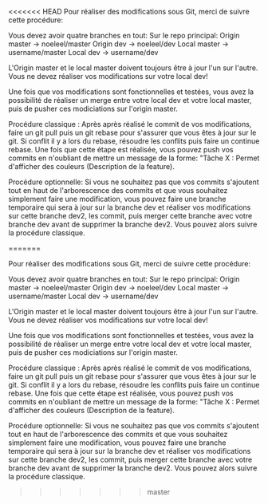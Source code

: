 <<<<<<< HEAD
Pour réaliser des modifications sous Git, merci de suivre cette procédure:

Vous devez avoir quatre branches en tout:
Sur le repo principal:
	Origin master -> noeleel/master
	Origin dev -> noeleel/dev
	Local master -> username/master
	Local dev -> username/dev

L'Origin master et le local master doivent toujours être à jour
l'un sur l'autre.
Vous ne devez réaliser vos modifications sur votre local dev!

Une fois que vos modifications sont fonctionnelles et testées, vous avez la
possibilité de réaliser un merge entre votre local dev et votre
local master, puis de pusher ces modiciations sur l'origin master.

Procédure classique :
Après après réalisé le commit de vos modifications, faire un git pull
puis un git rebase pour s'assurer que vous êtes à jour sur le git.
Si conflit il y a lors du rebase, résoudre les conflits puis faire un
continue rebase. 
Une fois que cette étape est réalisée, vous pouvez push vos commits en 
n'oubliant de mettre un message de la forme:
"Tâche X : Permet d'afficher des couleurs (Description de la feature).

Procédure optionnelle:
Si vous ne souhaitez pas que vos commits s'ajoutent tout en haut
de l'arborescence des commits et que vous souhaitez simplement
faire une modification, vous pouvez faire une branche temporaire
qui sera à jour sur la branche dev et réaliser vos modifications
sur cette branche dev2, les commit, puis merger cette branche avec votre
branche dev avant de supprimer la branche dev2.
Vous pouvez alors suivre la procédure classique.
 
=======


Pour réaliser des modifications sous Git, merci de suivre cette procédure:

Vous devez avoir quatre branches en tout: Sur le repo principal: Origin master -> noeleel/master Origin dev -> noeleel/dev Local master -> username/master Local dev -> username/dev

L'Origin master et le local master doivent toujours être à jour l'un sur l'autre. Vous ne devez réaliser vos modifications sur votre local dev!

Une fois que vos modifications sont fonctionnelles et testées, vous avez la possibilité de réaliser un merge entre votre local dev et votre local master, puis de pusher ces modiciations sur l'origin master.

Procédure classique : Après après réalisé le commit de vos modifications, faire un git pull puis un git rebase pour s'assurer que vous êtes à jour sur le git. Si conflit il y a lors du rebase, résoudre les conflits puis faire un continue rebase. Une fois que cette étape est réalisée, vous pouvez push vos commits en n'oubliant de mettre un message de la forme: "Tâche X : Permet d'afficher des couleurs (Description de la feature).

Procédure optionnelle: Si vous ne souhaitez pas que vos commits s'ajoutent tout en haut de l'arborescence des commits et que vous souhaitez simplement faire une modification, vous pouvez faire une branche temporaire qui sera à jour sur la branche dev et réaliser vos modifications sur cette branche dev2, les commit, puis merger cette branche avec votre branche dev avant de supprimer la branche dev2. Vous pouvez alors suivre la procédure classique.
>>>>>>> master
